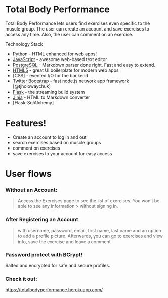 # Total Body Performance

Total Body Performance lets users find exercises even specific to the muscle group. The user can create an 
account and save exercises to access any time. Also, the user can comment on an exercise.

Technology Stack

* [Python] - HTML enhanced for web apps!
* [JavaScript] - awesome web-based text editor
* [PostgreSQL] - Markdown parser done right. Fast and easy to extend.
* [HTML5] - great UI boilerplate for modern web apps
* [CSS] - evented I/O for the backend
* [Twitter Bootstrap] - fast node.js network app framework [@tjholowaychuk]
* [Flask] - the streaming build system
* [Jinja](https://breakdance.github.io/breakdance/) - HTML to Markdown converter
* [Flask-SqlAlchemy] 

# Features!

  - Create an account to log in and out
  - search exercises based on muscle groups
  - comment on exercises
  - save exercises to your account for easy access




# User flows
### Without an Account:
 
> Access the Exercises page to see the list 
> of exercises. You won’t be able to see any information > without signing in.

### After Registering an Account

 > with username, password, email, first name, 
 > last name and an option to add a profile picture.
 > Afterwards, you can go to exercises and view info,
 > save the exercise and leave a comment


### Password protect with BCrypt!
Salted and encrypted for safe and secure profiles.


### Check it out:
https://totalbodyperformance.herokuapp.com/




   [JavaScript]: <http://javascript.com>
   [Twitter Bootstrap]: <http://twitter.github.com/bootstrap/>
   [PostGreSQL]: <http://postgresql.org>
   [Flask]: <http://flask.palletsprojects.com>
   [Python]: <http://python.org>
   [HTML5]: <http://html.com>

